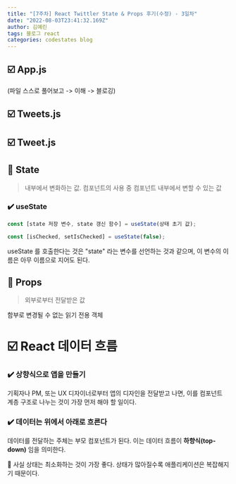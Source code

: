 ```yaml
---
title: "[7주차] React Twittler State & Props 후기(수정) - 3일차"
date: "2022-08-03T23:41:32.169Z"
author: 김예린
tags: 블로그 react
categories: codestates blog
---
```


## ☑️ App.js

(파일 스스로 풀어보고 -> 이해 -> 블로깅)
## ☑️ Tweets.js

## ☑️ Tweet.js

## 🔹 State

> 내부에서 변화하는 값.
컴포넌트의 사용 중 컴포넌트 내부에서 변할 수 있는 값

### ✔️ useState

```js
const [state 저장 변수, state 갱신 함수] = useState(상태 초기 값);
```

```js
const [isChecked, setIsChecked] = useState(false);
```

useState 를 호출한다는 것은 "state" 라는 변수를 선언하는 것과 같으며, 이 변수의 이름은 아무 이름으로 지어도 된다.

## 🔹 Props

> 외부로부터 전달받은 값

함부로 변경될 수 없는 읽기 전용 객체

# ☑️ React 데이터 흐름

### ✔️ 상향식으로 앱을 만들기

기획자나 PM, 또는 UX 디자이너로부터 앱의 디자인을 전달받고 나면, 이를 컴포넌트 계층 구조로 나누는 것이 가장 먼저 해야 할 일이다.

### ✔️ 데이터는 위에서 아래로 흐른다

데이터를 전달하는 주체는 부모 컴포넌트가 된다. 이는 데이터 흐름이 **하향식(top-down)** 임을 의미한다.

📍 사실 상태는 최소화하는 것이 가장 좋다. 상태가 많아질수록 애플리케이션은 복잡해지기 때문이다.
